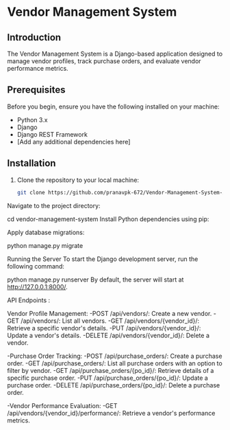 # Vendor Management System

## Introduction
The Vendor Management System is a Django-based application designed to manage vendor profiles, track purchase orders, and evaluate vendor performance metrics.

## Prerequisites
Before you begin, ensure you have the following installed on your machine:
- Python 3.x
- Django
- Django REST Framework
- [Add any additional dependencies here]

## Installation
1. Clone the repository to your local machine:
   ```bash
   git clone https://github.com/pranavpk-672/Vendor-Management-System-API.git

Navigate to the project directory:

cd vendor-management-system
Install Python dependencies using pip:

Apply database migrations:

python manage.py migrate

Running the Server
To start the Django development server, run the following command:

python manage.py runserver
By default, the server will start at http://127.0.0.1:8000/.

API Endpoints : 

Vendor Profile Management:
-POST /api/vendors/: Create a new vendor.
-GET /api/vendors/: List all vendors.
-GET /api/vendors/{vendor_id}/: Retrieve a specific vendor's details.
-PUT /api/vendors/{vendor_id}/: Update a vendor's details.
-DELETE /api/vendors/{vendor_id}/: Delete a vendor.

-Purchase Order Tracking:
-POST /api/purchase_orders/: Create a purchase order.
-GET /api/purchase_orders/: List all purchase orders with an option to filter by vendor.
-GET /api/purchase_orders/{po_id}/: Retrieve details of a specific purchase order.
-PUT /api/purchase_orders/{po_id}/: Update a purchase order.
-DELETE /api/purchase_orders/{po_id}/: Delete a purchase order.

-Vendor Performance Evaluation:
-GET /api/vendors/{vendor_id}/performance/: Retrieve a vendor's performance metrics.
